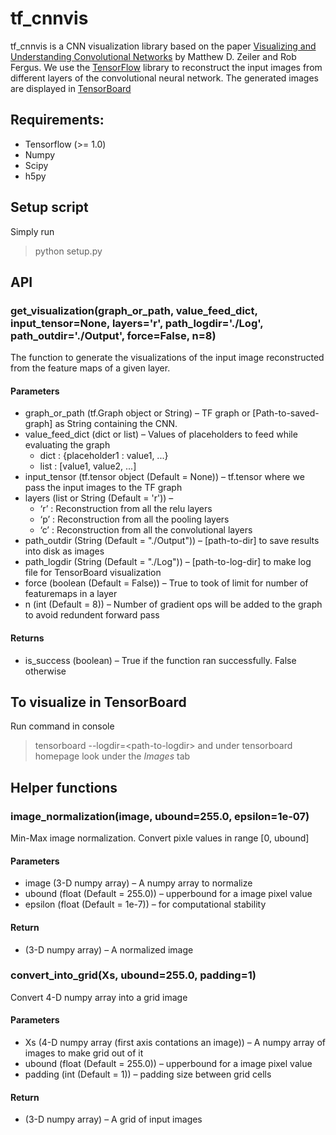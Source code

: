 # tf_cnnvis

tf_cnnvis is a CNN visualization library based on the paper [Visualizing and Understanding Convolutional Networks](https://www.cs.nyu.edu/~fergus/papers/zeilerECCV2014.pdf) by Matthew D. Zeiler and Rob Fergus. We use the [TensorFlow](https://www.tensorflow.org/) library to reconstruct the input images from different layers of the convolutional neural network. The generated images are displayed in [TensorBoard](https://www.tensorflow.org/get_started/summaries_and_tensorboard)

## Requirements:
* Tensorflow (>= 1.0)
* Numpy
* Scipy
* h5py

## Setup script
Simply run 
> python setup.py

## API
### get_visualization(graph_or_path, value_feed_dict, input_tensor=None, layers='r', path_logdir='./Log', path_outdir='./Output', force=False, n=8) 
The function to generate the visualizations of the input image reconstructed from the feature maps of a given layer.
#### Parameters
* graph_or_path (tf.Graph object or String) – TF graph or [Path-to-saved-graph] as String containing the CNN.
* value_feed_dict (dict or list) – Values of placeholders to feed while evaluating the graph
    * dict : {placeholder1 : value1, ...}
    * list : [value1, value2, ...]
* input_tensor (tf.tensor object (Default = None)) – tf.tensor where we pass the input images to the TF graph
* layers (list or String (Default = 'r')) – 
    * ‘r’ : Reconstruction from all the relu layers 
    * ‘p’ : Reconstruction from all the pooling layers 
    * ‘c’ : Reconstruction from all the convolutional layers
* path_outdir (String (Default = "./Output")) – [path-to-dir] to save results into disk as images
* path_logdir (String (Default = "./Log")) – [path-to-log-dir] to make log file for TensorBoard visualization
* force (boolean (Default = False)) – True to took of limit for number of featuremaps in a layer
* n (int (Default = 8)) – Number of gradient ops will be added to the graph to avoid redundent forward pass

#### Returns
* is_success (boolean) – True if the function ran successfully. False otherwise

## To visualize in TensorBoard
Run command in console
> tensorboard --logdir=\<path-to-logdir\>
and under tensorboard homepage look under the *Images* tab

## Helper functions
### image_normalization(image, ubound=255.0, epsilon=1e-07)
Min-Max image normalization. Convert pixle values in range [0, ubound]
#### Parameters
* image (3-D numpy array) – A numpy array to normalize
* ubound (float (Default = 255.0)) – upperbound for a image pixel value
* epsilon (float (Default = 1e-7)) – for computational stability

#### Return
* (3-D numpy array) – A normalized image

### convert_into_grid(Xs, ubound=255.0, padding=1)
Convert 4-D numpy array into a grid image
#### Parameters
* Xs (4-D numpy array (first axis contations an image)) – A numpy array of images to make grid out of it
* ubound (float (Default = 255.0)) – upperbound for a image pixel value
* padding (int (Default = 1)) – padding size between grid cells

#### Return
* (3-D numpy array) – A grid of input images